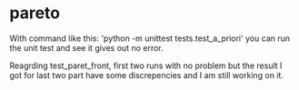 # pareto

With command like this: 'python -m unittest tests.test_a_priori'
you can run the unit test and see it gives out no error.

Reagrding test_paret_front, first two runs with no problem but the result I got for last two part have some discrepencies and I am still working on it.
